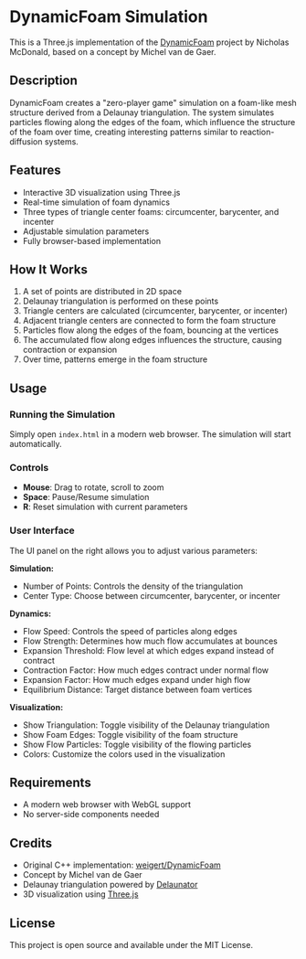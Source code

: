 # DynamicFoam Simulation

This is a Three.js implementation of the [DynamicFoam](https://github.com/weigert/DynamicFoam) project by Nicholas McDonald, based on a concept by Michel van de Gaer.

## Description

DynamicFoam creates a "zero-player game" simulation on a foam-like mesh structure derived from a Delaunay triangulation. The system simulates particles flowing along the edges of the foam, which influence the structure of the foam over time, creating interesting patterns similar to reaction-diffusion systems.

## Features

- Interactive 3D visualization using Three.js
- Real-time simulation of foam dynamics
- Three types of triangle center foams: circumcenter, barycenter, and incenter
- Adjustable simulation parameters
- Fully browser-based implementation

## How It Works

1. A set of points are distributed in 2D space
2. Delaunay triangulation is performed on these points
3. Triangle centers are calculated (circumcenter, barycenter, or incenter)
4. Adjacent triangle centers are connected to form the foam structure
5. Particles flow along the edges of the foam, bouncing at the vertices
6. The accumulated flow along edges influences the structure, causing contraction or expansion
7. Over time, patterns emerge in the foam structure

## Usage

### Running the Simulation

Simply open `index.html` in a modern web browser. The simulation will start automatically.

### Controls

- **Mouse**: Drag to rotate, scroll to zoom
- **Space**: Pause/Resume simulation
- **R**: Reset simulation with current parameters

### User Interface

The UI panel on the right allows you to adjust various parameters:

**Simulation:**
- Number of Points: Controls the density of the triangulation
- Center Type: Choose between circumcenter, barycenter, or incenter

**Dynamics:**
- Flow Speed: Controls the speed of particles along edges
- Flow Strength: Determines how much flow accumulates at bounces
- Expansion Threshold: Flow level at which edges expand instead of contract
- Contraction Factor: How much edges contract under normal flow
- Expansion Factor: How much edges expand under high flow
- Equilibrium Distance: Target distance between foam vertices

**Visualization:**
- Show Triangulation: Toggle visibility of the Delaunay triangulation
- Show Foam Edges: Toggle visibility of the foam structure
- Show Flow Particles: Toggle visibility of the flowing particles
- Colors: Customize the colors used in the visualization

## Requirements

- A modern web browser with WebGL support
- No server-side components needed

## Credits

- Original C++ implementation: [weigert/DynamicFoam](https://github.com/weigert/DynamicFoam)
- Concept by Michel van de Gaer
- Delaunay triangulation powered by [Delaunator](https://github.com/mapbox/delaunator)
- 3D visualization using [Three.js](https://threejs.org/)

## License

This project is open source and available under the MIT License. 